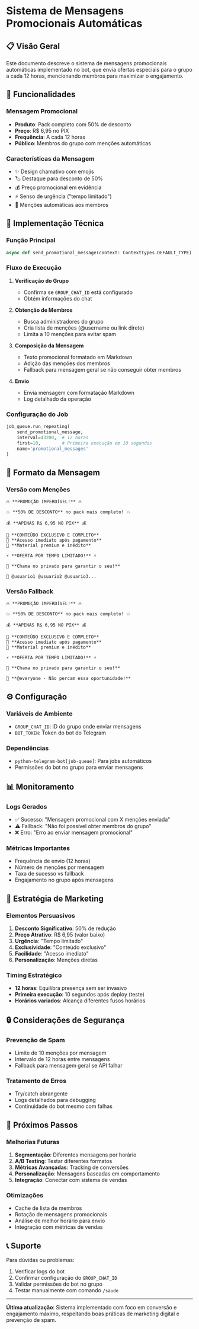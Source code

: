 # Sistema de Mensagens Promocionais Automáticas

## 📋 Visão Geral

Este documento descreve o sistema de mensagens promocionais automáticas implementado no bot, que envia ofertas especiais para o grupo a cada 12 horas, mencionando membros para maximizar o engajamento.

## 🎯 Funcionalidades

### Mensagem Promocional
- **Produto**: Pack completo com 50% de desconto
- **Preço**: R$ 6,95 no PIX
- **Frequência**: A cada 12 horas
- **Público**: Membros do grupo com menções automáticas

### Características da Mensagem
- ✨ Design chamativo com emojis
- 🏷️ Destaque para desconto de 50%
- 💰 Preço promocional em evidência
- ⚡ Senso de urgência ("tempo limitado")
- 📢 Menções automáticas aos membros

## 🔧 Implementação Técnica

### Função Principal
```python
async def send_promotional_message(context: ContextTypes.DEFAULT_TYPE)
```

### Fluxo de Execução

1. **Verificação do Grupo**
   - Confirma se `GROUP_CHAT_ID` está configurado
   - Obtém informações do chat

2. **Obtenção de Membros**
   - Busca administradores do grupo
   - Cria lista de menções (@username ou link direto)
   - Limita a 10 menções para evitar spam

3. **Composição da Mensagem**
   - Texto promocional formatado em Markdown
   - Adição das menções dos membros
   - Fallback para mensagem geral se não conseguir obter membros

4. **Envio**
   - Envia mensagem com formatação Markdown
   - Log detalhado da operação

### Configuração do Job
```python
job_queue.run_repeating(
    send_promotional_message,
    interval=43200,  # 12 horas
    first=10,        # Primeira execução em 10 segundos
    name='promotional_messages'
)
```

## 📱 Formato da Mensagem

### Versão com Menções
```
🔥 **PROMOÇÃO IMPERDÍVEL!** 🔥

💥 **50% DE DESCONTO** no pack mais completo! 💥

💰 **APENAS R$ 6,95 NO PIX** 💰

🎁 **CONTEÚDO EXCLUSIVO E COMPLETO**
📱 **Acesso imediato após pagamento**
🔞 **Material premium e inédito**

⚡ **OFERTA POR TEMPO LIMITADO!** ⚡

💬 **Chama no privado para garantir o seu!**

📢 @usuario1 @usuario2 @usuario3...
```

### Versão Fallback
```
🔥 **PROMOÇÃO IMPERDÍVEL!** 🔥

💥 **50% DE DESCONTO** no pack mais completo! 💥

💰 **APENAS R$ 6,95 NO PIX** 💰

🎁 **CONTEÚDO EXCLUSIVO E COMPLETO**
📱 **Acesso imediato após pagamento**
🔞 **Material premium e inédito**

⚡ **OFERTA POR TEMPO LIMITADO!** ⚡

💬 **Chama no privado para garantir o seu!**

📢 **@everyone - Não percam essa oportunidade!**
```

## ⚙️ Configuração

### Variáveis de Ambiente
- `GROUP_CHAT_ID`: ID do grupo onde enviar mensagens
- `BOT_TOKEN`: Token do bot do Telegram

### Dependências
- `python-telegram-bot[job-queue]`: Para jobs automáticos
- Permissões do bot no grupo para enviar mensagens

## 📊 Monitoramento

### Logs Gerados
- ✅ Sucesso: "Mensagem promocional com X menções enviada"
- ⚠️ Fallback: "Não foi possível obter membros do grupo"
- ❌ Erro: "Erro ao enviar mensagem promocional"

### Métricas Importantes
- Frequência de envio (12 horas)
- Número de menções por mensagem
- Taxa de sucesso vs fallback
- Engajamento no grupo após mensagens

## 🎯 Estratégia de Marketing

### Elementos Persuasivos
1. **Desconto Significativo**: 50% de redução
2. **Preço Atrativo**: R$ 6,95 (valor baixo)
3. **Urgência**: "Tempo limitado"
4. **Exclusividade**: "Conteúdo exclusivo"
5. **Facilidade**: "Acesso imediato"
6. **Personalização**: Menções diretas

### Timing Estratégico
- **12 horas**: Equilibra presença sem ser invasivo
- **Primeira execução**: 10 segundos após deploy (teste)
- **Horários variados**: Alcança diferentes fusos horários

## 🔒 Considerações de Segurança

### Prevenção de Spam
- Limite de 10 menções por mensagem
- Intervalo de 12 horas entre mensagens
- Fallback para mensagem geral se API falhar

### Tratamento de Erros
- Try/catch abrangente
- Logs detalhados para debugging
- Continuidade do bot mesmo com falhas

## 🚀 Próximos Passos

### Melhorias Futuras
1. **Segmentação**: Diferentes mensagens por horário
2. **A/B Testing**: Testar diferentes formatos
3. **Métricas Avançadas**: Tracking de conversões
4. **Personalização**: Mensagens baseadas em comportamento
5. **Integração**: Conectar com sistema de vendas

### Otimizações
- Cache de lista de membros
- Rotação de mensagens promocionais
- Análise de melhor horário para envio
- Integração com métricas de vendas

## 📞 Suporte

Para dúvidas ou problemas:
1. Verificar logs do bot
2. Confirmar configuração do `GROUP_CHAT_ID`
3. Validar permissões do bot no grupo
4. Testar manualmente com comando `/saude`

---

**Última atualização**: Sistema implementado com foco em conversão e engajamento máximo, respeitando boas práticas de marketing digital e prevenção de spam.